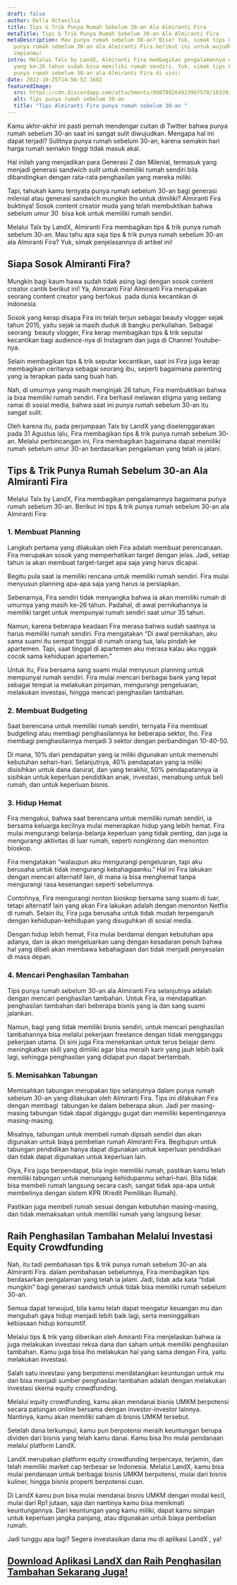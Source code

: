 ```yaml
---
draft: false
author: Della Octavilia
title: Tips & Trik Punya Rumah Sebelum 30-an Ala Almiranti Fira
metaTitle: Tips & Trik Punya Rumah Sebelum 30-an Ala Almiranti Fira
metaDescription: Mau punya rumah sebelum 30-an? Bisa! Yuk, simak tips & trik
  punya rumah sebelum 30-an ala Almiranti Fira berikut ini untuk wujudkan
  impianmu!
intro: Melalui Talx by LandX, Almiranti Fira membagikan pengalamannya di usia
  yang ke-26 tahun sudah bisa memiliki rumah sendiri. Yuk, simak tips & trik
  punya rumah sebelum 30-an ala Almiranti Fira di sini!
date: 2022-10-25T14:56:52.168Z
featuredImage:
  src: https://cdn.discordapp.com/attachments/998789264923967578/1033939632792031282/LandX_webinar_TALX2_almira.png
  alt: Tips punya rumah sebelum 30-an
  title: "Tips Almiranti Fira punya rumah sebelum 30-an "
---
```

<!--StartFragment-->

Kamu akhir-akhir ini pasti pernah mendengar cuitan di Twitter bahwa punya rumah sebelum 30-an saat ini sangat sulit diwujudkan. Mengapa hal ini dapat terjadi? Sulitnya punya rumah sebelum 30-an, karena semakin hari harga rumah semakin tinggi tidak masuk akal. 



Hal inilah yang menjadikan para Generasi Z dan Milenial, termasuk yang menjadi generasi sandwich sulit untuk memiliki rumah sendiri bila dibandingkan dengan rata-rata penghasilan yang mereka miliki.



Tapi, tahukah kamu ternyata punya rumah sebelum 30-an bagi generasi milenial atau generasi sandwich mungkin lho untuk dimiliki? Almiranti Fira buktinya! Sosok content creator muda yang telah membuktikan bahwa sebelum umur 30  bisa kok untuk memiliki rumah sendiri.



Melalui Talx by LandX, Almiranti Fira membagikan tips & trik punya rumah sebelum 30-an. Mau tahu apa saja tips & trik punya rumah sebelum 30-an ala Almiranti Fira? Yuk, simak penjelasannya di artikel ini!



## Siapa Sosok Almiranti Fira?

Mungkin bagi kaum hawa sudah tidak asing lagi dengan sosok content creator cantik berikut ini! Ya, Almiranti Fira! Almiranti Fira merupakan seorang content creator yang berfokus  pada dunia kecantikan di Indonesia. 



Sosok yang kerap disapa Fira ini telah terjun sebagai beauty vlogger sejak tahun 2015, yaitu sejak ia masih duduk di bangku perkuliahan. Sebagai seorang  beauty vlogger, Fira kerap membagikan tips & trik seputar kecantikan bagi audience-nya di Instagram dan juga di Channel Youtube-nya.



Selain membagikan tips & trik seputar kecantikan, saat ini Fira juga kerap membagikan ceritanya sebagai seorang ibu, seperti bagaimana parenting yang ia terapkan pada sang buah hati.



Nah, di umurnya yang masih menginjak 26 tahun, Fira membuktikan bahwa ia bisa memiliki rumah sendiri. Fira berhasil melawan stigma yang sedang ramai di sosial media, bahwa saat ini punya rumah sebelum 30-an itu sangat sulit.



Oleh karena itu, pada perjumpaan Talx by LandX yang diselenggarakan pada 31 Agustus lalu, Fira membagikan tips & trik punya rumah sebelum 30-an. Melalui perbincangan ini, Fira membagikan bagaimana dapat memiliki rumah sebelum umur 30-an berdasarkan pengalaman yang telah ia jalani.



## Tips & Trik Punya Rumah Sebelum 30-an Ala Almiranti Fira

Melalui Talx by LandX, Fira membagikan pengalamannya bagaimana punya rumah sebelum 30-an. Berikut ini tips & trik punya rumah sebelum 30-an ala Almiranti Fira:

### 1. Membuat Planning 

Langkah pertama yang dilakukan oleh Fira adalah membuat perencanaan. Fira merupakan sosok yang memperhatikan target dengan jelas. Jadi, setiap tahun ia akan membuat target-target apa saja yang harus dicapai. 



Begitu pula saat ia memiliki rencana untuk memiliki rumah sendiri. Fira mulai menyusun planning apa-apa saja yang harus ia persiapkan.



Sebenarnya, Fira sendiri tidak menyangka bahwa ia akan memiliki rumah di umurnya yang masih ke-26 tahun. Padahal, di awal pernikahannya ia memiliki target untuk mempunyai rumah sendiri saat umur 35 tahun.



Namun, karena beberapa keadaan Fira merasa bahwa sudah saatnya ia harus memiliki rumah sendiri. Fira mengatakan “Di awal pernikahan, aku sama suami itu sempat tinggal di rumah orang tua, lalu pindah ke apartemen. Tapi, saat tinggal di apartemen aku merasa kalau aku nggak cocok sama kehidupan apartemen.”



Untuk itu, Fira bersama sang suami mulai menyusun planning untuk mempunyai rumah sendiri. Fira mulai mencari berbagai bank yang tepat sebagai tempat ia melakukan pinjaman, mengurangi pengeluaran, melakukan investasi, hingga mencari penghasilan tambahan.

### 2. Membuat Budgeting

Saat berencana untuk memiliki rumah sendiri, ternyata Fira membuat budgeting atau membagi penghasilannya ke beberapa sektor, lho. Fira membagi penghasilannya menjadi 3 sektor dengan perbandingan 10-40-50.



Di mana, 10% dari pendapatan yang ia miliki digunakan untuk memenuhi kebutuhan sehari-hari. Selanjutnya, 40% pendapatan yang ia miliki disisihkan untuk dana darurat, dan yang terakhir, 50% pendapatannya ia sisihkan untuk keperluan pendidikan anak, investasi, menabung untuk beli rumah, dan untuk keperluan bisnis.

### 3. Hidup Hemat



Fira mengakui, bahwa saat berencana untuk memiliki rumah sendiri, ia bersama keluarga kecilnya mulai menerapkan hidup yang lebih hemat. Fira mulai mengurangi belanja-belanja keperluan yang tidak penting, dan juga ia mengurangi aktivitas di luar rumah, seperti nongkrong dan menonton bioskop.



Fira mengatakan “walaupun aku mengurangi pengeluaran, tapi aku berusaha untuk tidak mengurangi kebahagiaanku.” Hal ini Fira lakukan dengan mencari alternatif lain, di mana ia bisa menghemat tanpa mengurangi rasa kesenangan seperti sebelumnya.



Contohnya, Fira mengurangi nonton bioskop bersama sang suami di luar, tetapi alternatif lain yang akan Fira lakukan adalah dengan menonton Netflix di rumah. Selain itu, Fira juga berusaha untuk tidak mudah terpengaruh dengan kehidupan-kehidupan yang disuguhkan di sosial media.



Dengan hidup lebih hemat, Fira mulai berdamai dengan kebutuhan apa adanya, dan ia akan mengeluarkan uang dengan kesadaran penuh bahwa hal yang dibeli akan membawa kebahagiaan dan tidak menjadi penyesalan di masa depan.

### 4. Mencari Penghasilan Tambahan

Tips punya rumah sebelum 30-an ala Almiranti Fira selanjutnya adalah dengan mencari penghasilan tambahan. Untuk Fira, ia mendapatkan penghasilan tambahan dari beberapa bisnis yang ia dan sang suami jalankan. 



Namun, bagi yang tidak memiliki bisnis sendiri, untuk mencari penghasilan tambahannya bisa melalui pekerjaan freelance dengan tidak mengganggu pekerjaan utama. Di sini juga Fira menekankan untuk terus belajar demi meningkatkan skill yang dimiliki agar bisa meraih karir yang jauh lebih baik lagi, sehingga penghasilan yang didapat pun dapat bertambah.

### 5. Memisahkan Tabungan

Memisahkan tabungan merupakan tips selanjutnya dalam punya rumah sebelum 30-an yang dilakukan oleh Almiranti Fira. Tips ini dilakukan Fira dengan membagi  tabungan ke dalam beberapa akun. Jadi per masing-masing tabungan tidak dapat diganggu gugat dan memiliki kepentingannya masing-masing.



Misalnya, tabungan untuk membeli rumah dipisah sendiri dan akan digunakan untuk biaya pembelian rumah Almiranti Fira. Begitupun untuk tabungan pendidikan hanya dapat digunakan untuk keperluan pendidikan dan tidak dapat digunakan untuk keperluan lain.



Oiya, Fira juga berpendapat, bila ingin memiliki rumah, pastikan kamu telah memiliki tabungan untuk menunjang kehidupanmu sehari-hari. Bila tidak bisa membeli rumah langsung secara cash, sangat tidak apa-apa untuk membelinya dengan sistem KPR (Kredit Pemilikan Rumah).



Pastikan juga membeli rumah sesuai dengan kebutuhan masing-masing, dan tidak memaksakan untuk memiliki rumah yang langsung besar. 



## Raih Penghasilan Tambahan Melalui Investasi Equity Crowdfunding

Nah, itu tadi pembahasan tips & trik punya rumah sebelum 30-an ala Almiranti Fira. dalam pembahasan sebelumnya, Fira membagikan tips berdasarkan pengalaman yang telah ia jalani. Jadi, tidak ada kata “tidak mungkin” bagi generasi sandwich untuk tidak bisa memiliki rumah sebelum 30-an.



Semua dapat terwujud, bila kamu telah dapat mengatur keuangan mu dan mengubah gaya hidup menjadi lebih baik lagi, serta meninggalkan kebiasaan hidup konsumtif.



Melalui tips & trik yang diberikan oleh Amiranti Fira menjelaskan bahwa ia juga melakukan investasi reksa dana dan saham untuk memiliki penghasilan tambahan. Kamu juga bisa lho melakukan hal yang sama dengan Fira, yaitu melakukan investasi.



Salah satu investasi yang berpotensi mendatangkan keuntungan untuk mu dan bisa menjadi sumber penghasilan tambahan adalah dengan melakukan investasi skema equity crowdfunding.



Melalui equity crowdfunding, kamu akan mendanai bisnis UMKM berpotensi secara patungan online bersama dengan investor-investor lainnya. Nantinya, kamu akan memiliki saham di bisnis UMKM tersebut.



Setelah dana terkumpul, kamu pun berpotensi meraih keuntungan berupa dividen dari bisnis yang telah kamu danai. Kamu bisa lho mulai pendanaan melalui platform LandX.



LandX merupakan platform equity crowdfunding terpercaya, terjamin, dan telah memiliki market cap terbesar se Indonesia. Melalui LandX, kamu bisa mulai pendanaan untuk berbagai bisnis UMKM berpotensi, mulai dari bisnis kuliner, hingga bisnis properti berpotensi cuan.



Di LandX kamu pun bisa mulai mendanai bisnis UMKM dengan modal kecil, mulai dari Rp1 jutaan, saja dan nantinya kamu bisa menikmati keuntungannya. Dari keuntungan yang kamu miliki, dapat kamu simpan untuk keperluan jangka panjang, atau digunakan untuk biaya pembelian rumah.



Jadi tunggu apa lagi? Segera investasikan dana mu di aplikasi LandX , ya!



## [Download Aplikasi LandX dan Raih Penghasilan Tambahan Sekarang Juga!](https://app.landx.id/?utm_source=Organic+Page&utm_medium=Content+Blog&utm_campaign=BlogLandX&utm_id=Blog)

<!--EndFragment-->